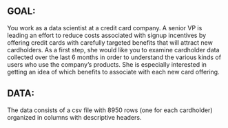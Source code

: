 ## GOAL:

You work as a data scientist at a credit card company. A senior VP is leading an effort
to reduce costs associated with signup incentives by offering credit cards with carefully
targeted benefits that will attract new cardholders. As a first step, she would like you to
examine cardholder data collected over the last 6 months in order to understand the
various kinds of users who use the company’s products. She is especially interested in
getting an idea of which benefits to associate with each new card offering.

## DATA:

The data consists of a csv file with 8950 rows (one for each cardholder) organized in
columns with descriptive headers.
